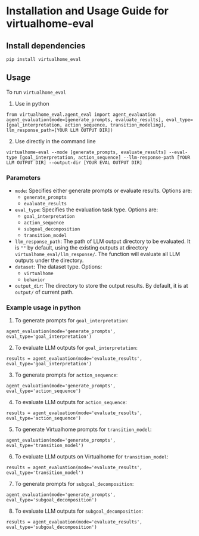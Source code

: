 # Installation and Usage Guide for virtualhome-eval


## Install dependencies
```
pip install virtualhome_eval
```

## Usage
To run `virtualhome_eval`
1. Use in python
```
from virtualhome_eval.agent_eval import agent_evaluation
agent_evaluation(mode=[generate_prompts, evaluate_results], eval_type=[goal_interpretation, action_sequence, transition_modeling], llm_response_path=[YOUR LLM OUTPUT DIR])
```
2. Use directly in the command line
```
virtualhome-eval --mode [generate_prompts, evaluate_results] --eval-type [goal_interpretation, action_sequence] --llm-response-path [YOUR LLM OUTPUT DIR] --output-dir [YOUR EVAL OUTPUT DIR]
```
### Parameters
- `mode`: Specifies either generate prompts or evaluate results. Options are:
  - `generate_prompts` 
  - `evaluate_results`
- `eval_type`: Specifies the evaluation task type. Options are:
  - `goal_interpretation`
  - `action_sequence`
  - `subgoal_decomposition`
  - `transition_model`
- `llm_response_path`: The path of LLM output directory to be evaluated. It is `""` by default, using the existing outputs at directory `virtualhome_eval/llm_response/`. The function will evaluate all LLM outputs under the directory.
- `dataset`: The dataset type. Options:
  - `virtualhome`
  - `behavior`
- `output_dir`: The directory to store the output results. By default, it is at `output/` of current path.

### Example usage in python
1. To generate prompts for `goal_interpretation`:
```
agent_evaluation(mode='generate_prompts',  eval_type='goal_interpretation')
```
2. To evaluate LLM outputs for `goal_interpretation`:
```
results = agent_evaluation(mode='evaluate_results', eval_type='goal_interpretation')
```
3. To generate prompts for `action_sequence`:
```
agent_evaluation(mode='generate_prompts',  eval_type='action_sequence')
```
4. To evaluate LLM outputs for `action_sequence`:
```
results = agent_evaluation(mode='evaluate_results', eval_type='action_sequence')
```
5. To generate Virtualhome prompts for `transition_model`:
```
agent_evaluation(mode='generate_prompts',  eval_type='transition_model')
```
6. To evaluate LLM outputs on Virtualhome for `transition_model`:
```
results = agent_evaluation(mode='evaluate_results', eval_type='transition_model')
```
7. To generate prompts for `subgoal_decomposition`:
```
agent_evaluation(mode='generate_prompts',  eval_type='subgoal_decomposition')
```
8. To evaluate LLM outputs for `subgoal_decomposition`:
```
results = agent_evaluation(mode='evaluate_results', eval_type='subgoal_decomposition')